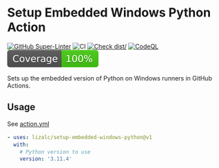 # Setup Embedded Windows Python Action

[![GitHub Super-Linter](https://github.com/lizalc/setup-embedded-windows-python/actions/workflows/linter.yml/badge.svg)](https://github.com/super-linter/super-linter)
![CI](https://github.com/lizalc/setup-embedded-windows-python/actions/workflows/ci.yml/badge.svg)
[![Check dist/](https://github.com/lizalc/setup-embedded-windows-python/actions/workflows/check-dist.yml/badge.svg)](https://github.com/lizalc/setup-embedded-windows-python/actions/workflows/check-dist.yml)
[![CodeQL](https://github.com/lizalc/setup-embedded-windows-python/actions/workflows/codeql-analysis.yml/badge.svg)](https://github.com/lizalc/setup-embedded-windows-python/actions/workflows/codeql-analysis.yml)
[![Coverage](./badges/coverage.svg)](./badges/coverage.svg)

Sets up the embedded version of Python on Windows runners in GitHub Actions.

## Usage

See [action.yml](action.yml)

```yaml
- uses: lizalc/setup-embedded-windows-python@v1
  with:
    # Python version to use
    version: '3.11.4'
```
